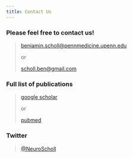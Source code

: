 ```yaml
---
title: Contact Us
---
```

<!--StartFragment-->

### Please feel free to contact us!

> benjamin.scholl@pennmedicine.upenn.edu
>
> or
>
> scholl.ben@gmail.com

### Full list of publications

> [google scholar](https://scholar.google.com/citations?user=V8f_yxsAAAAJ&hl=en)
>
> or
>
> [pubmed](https://www.ncbi.nlm.nih.gov/myncbi/benjamin.scholl.1/bibliography/public/)

### Twitter

> [@NeuroScholl](https://twitter.com/neuroscholl?lang=en)
>
> <!--EndFragment-->